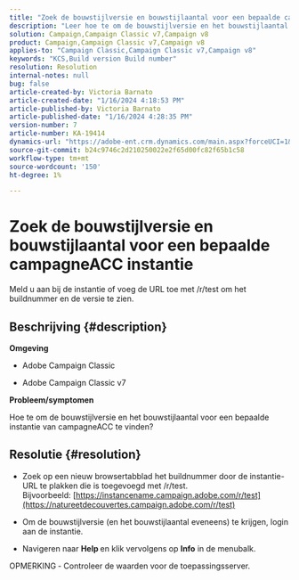 ```yaml
---
title: "Zoek de bouwstijlversie en bouwstijlaantal voor een bepaalde campagneACC instantie"
description: "Leer hoe te om de bouwstijlversie en het bouwstijlaantal voor een acc-instantie van de campagne te vinden."
solution: Campaign,Campaign Classic v7,Campaign v8
product: Campaign,Campaign Classic v7,Campaign v8
applies-to: "Campaign Classic,Campaign Classic v7,Campaign v8"
keywords: "KCS,Build version Build number"
resolution: Resolution
internal-notes: null
bug: false
article-created-by: Victoria Barnato
article-created-date: "1/16/2024 4:18:53 PM"
article-published-by: Victoria Barnato
article-published-date: "1/16/2024 4:28:35 PM"
version-number: 7
article-number: KA-19414
dynamics-url: "https://adobe-ent.crm.dynamics.com/main.aspx?forceUCI=1&pagetype=entityrecord&etn=knowledgearticle&id=02104def-8ab4-ee11-a569-6045bd006704"
source-git-commit: b24c9746c2d210250022e2f65d00fc82f65b1c58
workflow-type: tm+mt
source-wordcount: '150'
ht-degree: 1%

---
```


# Zoek de bouwstijlversie en bouwstijlaantal voor een bepaalde campagneACC instantie


Meld u aan bij de instantie of voeg de URL toe met /r/test om het buildnummer en de versie te zien.

## Beschrijving {#description}


<b>Omgeving</b>

- Adobe Campaign Classic

- Adobe Campaign Classic v7

<b>Probleem/symptomen</b>

Hoe te om de bouwstijlversie en het bouwstijlaantal voor een bepaalde instantie van campagneACC te vinden?


## Resolutie {#resolution}


- Zoek op een nieuw browsertabblad het buildnummer door de instantie-URL te plakken die is toegevoegd met /r/test. Bijvoorbeeld: [https://instancename.campaign.adobe.com/r/test](https://natureetdecouvertes.campaign.adobe.com/r/test)

- Om de bouwstijlversie (en het bouwstijlaantal eveneens) te krijgen, login aan de instantie.

- Navigeren naar <b>Help </b>en klik vervolgens op <b>Info</b> in de menubalk.

OPMERKING<b> </b>- Controleer de waarden voor de toepassingsserver.
